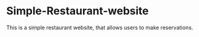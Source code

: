 # Simple-Restaurant-website
This is a simple restaurant website, that allows users to make reservations.
